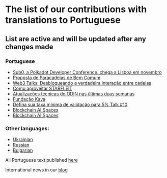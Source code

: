 # The list of our contributions with translations to Portuguese

## List are active and will be updated after any changes made

### Portuguese
- [Sub0, a Polkadot Developer Conference, chega a Lisboa em novembro](https://pt.nq4.net/Ni5UFqc96Fd)
- [Proposta de Paracadeias de Bem Comum](https://pt.nq4.net/55aVBt-5inH)
- [Web3 Talks: Desbloqueando a verdadeira interação entre cadeias](https://pt.nq4.net/ZOTyfGahBpc)
- [Como aproveitar STARFLEIT](https://pt.nq4.net/oYGasiLEEYr)
- [Atualizações técnicas do ODIN nas últimas duas semanas](https://pt.nq4.net/xpALfCzg4sM)
- [Fundação Kava](https://pt.nq4.net/iq5aGflpf2c)
- [Defina sua taxa mínima de validação para 5% Talk #10](https://pt.nq4.net/X8XPIxMcNSa)
- [Blockchain AI Spaces](https://pt.nq4.net/uHW54xfmdPM)
- [Blockchain AI Spaces](https://pt.nq4.net/cZzYVbAth-j)

### Other languages:
- [Ukrainian](https://github.com/nq4-net/entrance/blob/main/languages/ukrainian.md)
- [Russian](https://github.com/nq4-net/entrance/blob/main/languages/russian.md)
- [Bulgarian](https://github.com/nq4-net/entrance/blob/main/languages/bulgarian.md)

All Portuguese text published [here](https://pt.nq4.net/)

International news in our [blog](https://blog.nq4.net)
